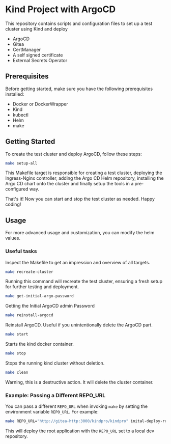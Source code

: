 # Kind Project with ArgoCD

This repository contains scripts and configuration files to set up a test cluster using Kind and deploy

- ArgoCD
- Gitea
- CertManager
- A self signed certificate
- External Secrets Operator

## Prerequisites

Before getting started, make sure you have the following prerequisites installed:

- Docker or DockerWrapper
- Kind
- kubectl
- Helm
- make

## Getting Started

To create the test cluster and deploy ArgoCD, follow these steps:

```bash
make setup-all
```

This Makefile target is responsible for creating a test cluster, deploying the Ingress-Nginx controller, adding the Argo CD Helm repository, installing the Argo CD chart onto the cluster and finally setup the tools in a pre-configured way.

That's it! Now you can start and stop the test cluster as needed. Happy coding!

## Usage

For more advanced usage and customization, you can modify the helm values.

### Useful tasks

Inspect the Makefile to get an impression and overview of all targets.

```bash
make recreate-cluster
```

Running this command will recreate the test cluster, ensuring a fresh setup for further testing and deployment.

```bash
make get-initial-argo-password
```

Getting the Initial ArgoCD admin Password

```bash
make reinstall-argocd
```

Reinstall ArgoCD. Useful if you unintentionally delete the ArgoCD part.

```bash
make start
```

Starts the kind docker container.

```bash
make stop
```

Stops the running kind cluster without deletion.

```bash
make clean
```

Warning, this is a destructive action. It will delete the cluster container.

### Example: Passing a Different REPO_URL

You can pass a different `REPO_URL` when invoking `make` by setting the environment variable `REPO_URL`. For example:

```sh
make REPO_URL="http://gitea-http:3000/kindpro/kindpro" inital-deploy-root-app
```

This will deploy the root application with the `REPO_URL` set to a local dev repository.
